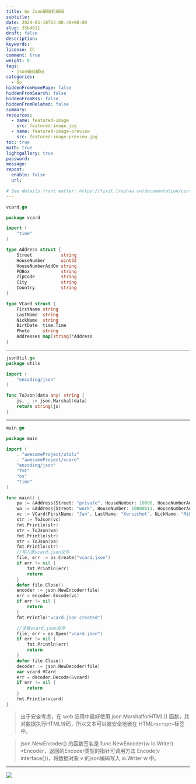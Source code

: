 ```yaml
---
title: Go Json解码和编码
subtitle:
date: 2024-05-18T13:00:48+08:00
slug: 35b4611
draft: false
description:
keywords:
license: CC
comment: true
weight: 0
tags:
  - json编码解码
categories:
  - Go
hiddenFromHomePage: false
hiddenFromSearch: false
hiddenFromRss: false
hiddenFromRelated: false
summary:
resources:
  - name: featured-image
    src: featured-image.jpg
  - name: featured-image-preview
    src: featured-image-preview.jpg
toc: true
math: true
lightgallery: true
password:
message:
repost:
  enable: false
  url:

# See details front matter: https://fixit.lruihao.cn/documentation/content-management/introduction/#front-matter
---
```


```go
vcard.go

package vcard

import (
	"time"
)

type Address struct {
	Street           string
	HouseNumber      uint32
	HouseNumberAddOn string
	POBox            string
	ZipCode          string
	City             string
	Country          string
}

type VCard struct {
	FirstName string
	LastName  string
	NickName  string
	BirtDate  time.Time
	Photo     string
	Addresses map[string]*Address
}

```
---

```go
jsonUtil.go
package utils

import (
	"encoding/json"
)

func ToJson(data any) string {
	js, _ := json.Marshal(data)
	return string(js)
}

```


---

```go
main.go

package main

import (
	. "awesomeProject/utils"
	. "awesomeProject/vcard"
	"encoding/json"
	"fmt"
	"os"
	"time"
)

func main() {
	pa := &Address{Street: "private", HouseNumber: 10086, HouseNumberAddOn: "Belgium"}
	wa := &Address{Street: "work", HouseNumber: 10008611, HouseNumberAddOn: "Belgium"}
	vc := VCard{FirstName: "Jan", LastName: "Kersschot", NickName: "Mike", BirtDate: time.Date(1956, 1, 17, 15, 4, 5, 0, time.Local)}
	str := ToJson(vc)
	fmt.Println(str)
	str = ToJson(wa)
	fmt.Println(str)
	str = ToJson(pa)
	fmt.Println(str)
	//写入到vcard.json文件
	file, err := os.Create("vcard.json")
	if err != nil {
		fmt.Println(err)
		return
	}
	defer file.Close()
	encoder := json.NewEncoder(file)
	err = encoder.Encode(vc)
	if err != nil {
		return
	}
	fmt.Println("vcard.json created")

	//读取vcard.json文件
	file, err = os.Open("vcard.json")
	if err != nil {
		fmt.Println(err)
		return
	}
	defer file.Close()
	decoder := json.NewDecoder(file)
	var vcard VCard
	err = decoder.Decode(&vcard)
	if err != nil {
		return
	}
	fmt.Println(vcard)
}

```

> 出于安全考虑，在 web 应用中最好使用 json.MarshalforHTML() 函数，其对数据执行HTML转码，所以文本可以被安全地嵌在 HTML` <script> `标签中。

> json.NewEncoder() 的函数签名是 func NewEncoder(w io.Writer) *Encoder，返回的Encoder类型的指针可调用方法 Encode(v interface{})，将数据对象 v 的json编码写入 io.Writer w 中。

---
  
  
  
![](https://static.meowrain.cn/i/2024/05/16/w48pic-3.webp)